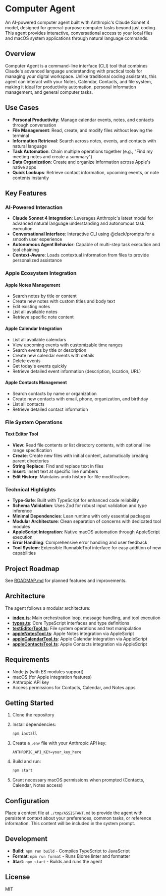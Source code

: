 # Computer Agent

An AI-powered computer agent built with Anthropic's Claude Sonnet 4 model, designed for general-purpose computer tasks beyond just coding. This agent provides interactive, conversational access to your local files and macOS system applications through natural language commands.

## Overview

Computer Agent is a command-line interface (CLI) tool that combines Claude's advanced language understanding with practical tools for managing your digital workspace. Unlike traditional coding assistants, this agent can interact with your Notes, Calendar, Contacts, and file system, making it ideal for productivity automation, personal information management, and general computer tasks.

## Use Cases

- **Personal Productivity**: Manage calendar events, notes, and contacts through conversation
- **File Management**: Read, create, and modify files without leaving the terminal
- **Information Retrieval**: Search across notes, events, and contacts with natural language
- **Task Automation**: Chain multiple operations together (e.g., "Find my meeting notes and create a summary")
- **Data Organization**: Create and organize information across Apple's native apps
- **Quick Lookups**: Retrieve contact information, upcoming events, or note contents instantly

## Key Features

### AI-Powered Interaction
- **Claude Sonnet 4 Integration**: Leverages Anthropic's latest model for advanced natural language understanding and autonomous task execution
- **Conversational Interface**: Interactive CLI using @clack/prompts for a smooth user experience
- **Autonomous Agent Behavior**: Capable of multi-step task execution and tool chaining
- **Context-Aware**: Loads contextual information from files to provide personalized assistance

### Apple Ecosystem Integration

#### Apple Notes Management
- Search notes by title or content
- Create new notes with custom titles and body text
- Edit existing notes
- List all available notes
- Retrieve specific note content

#### Apple Calendar Integration
- List all available calendars
- View upcoming events with customizable time ranges
- Search events by title or description
- Create new calendar events with details
- Delete events
- Get today's events quickly
- Retrieve detailed event information (description, location, URL)

#### Apple Contacts Management
- Search contacts by name or organization
- Create new contacts with email, phone, organization, and birthday
- List all contacts
- Retrieve detailed contact information

### File System Operations

#### Text Editor Tool
- **View**: Read file contents or list directory contents, with optional line range specification
- **Create**: Create new files with initial content, automatically creating parent directories
- **String Replace**: Find and replace text in files
- **Insert**: Insert text at specific line numbers
- **Edit History**: Maintains undo history for file modifications

### Technical Highlights

- **Type-Safe**: Built with TypeScript for enhanced code reliability
- **Schema Validation**: Uses Zod for robust input validation and type inference
- **Minimal Dependencies**: Lean runtime with only essential packages
- **Modular Architecture**: Clean separation of concerns with dedicated tool modules
- **AppleScript Integration**: Native macOS automation through AppleScript execution
- **Error Handling**: Comprehensive error handling and user feedback
- **Tool System**: Extensible RunnableTool interface for easy addition of new capabilities

## Project Roadmap

See [ROADMAP.md](ROADMAP.md) for planned features and improvements.

## Architecture

The agent follows a modular architecture:

- **[index.ts](src/index.ts)**: Main orchestration loop, message handling, and tool execution
- **[types.ts](src/types.ts)**: Core TypeScript interfaces and type definitions
- **[textEditorTool.ts](src/textEditorTool.ts)**: File system operations and text manipulation
- **[appleNotesTool.ts](src/appleNotesTool.ts)**: Apple Notes integration via AppleScript
- **[appleCalendarTool.ts](src/appleCalendarTool.ts)**: Apple Calendar integration via AppleScript
- **[appleContactsTool.ts](src/appleContactsTool.ts)**: Apple Contacts integration via AppleScript

## Requirements

- Node.js (with ES modules support)
- macOS (for Apple integration features)
- Anthropic API key
- Access permissions for Contacts, Calendar, and Notes apps

## Getting Started

1. Clone the repository
2. Install dependencies:
   ```bash
   npm install
   ```

3. Create a `.env` file with your Anthropic API key:
   ```
   ANTHROPIC_API_KEY=your_key_here
   ```

4. Build and run:
   ```bash
   npm start
   ```

5. Grant necessary macOS permissions when prompted (Contacts, Calendar, Notes access)

## Configuration

Place a context file at `./tmp/ASSISTANT.md` to provide the agent with persistent context about your preferences, common tasks, or reference information. This content will be included in the system prompt.

## Development

- **Build**: `npm run build` - Compiles TypeScript to JavaScript
- **Format**: `npm run format` - Runs Biome linter and formatter
- **Start**: `npm start` - Builds and runs the agent

## License

MIT
